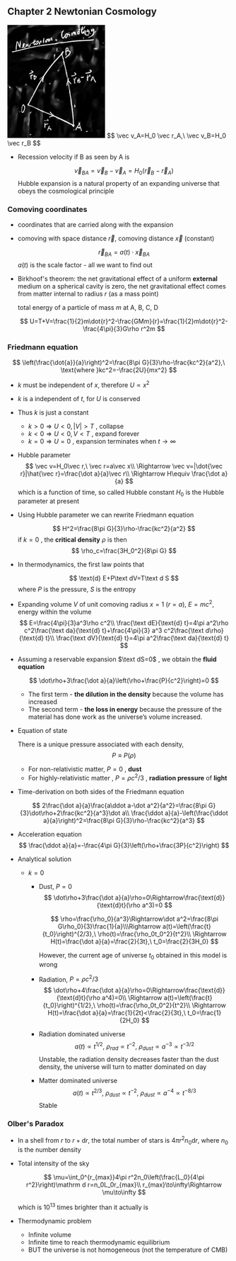 ## Chapter 2 Newtonian Cosmology

<img src="./fig/IMG_0619.jpg" style="zoom:30%" />
$$
\vec v_A=H_0 \vec r_A,\ \vec v_B=H_0 \vec r_B
$$

- Recession velocity if B as seen by A is

  $$
  \vec v_{BA}=\vec v_B-\vec v_A=H_0(\vec r_B-\vec r_A)
  $$
  Hubble expansion is a natural property of an expanding universe that obeys the cosmological principle

### Comoving coordinates

- coordinates that are carried along with the expansion

- comoving with space distance $\vec r$, comoving distance $\vec x$ (constant)

  $$
  \vec r_{BA} = a(t)\cdot\vec x_{BA}
  $$
  $a(t)$ is the scale factor - all we want to find out

- Birkhoof's theorem: the net gravitational effect of a uniform **external** medium on a spherical cavity is zero, the net gravitational effect comes from matter internal to radius $r$ (as a mass point)

  total energy of a particle of mass $m$ at A, B, C, D

  $$
  U=T+V=\frac{1}{2}m\dot{r}^2-\frac{GMm}{r}=\frac{1}{2}m\dot{r}^2-\frac{4\pi}{3}G\rho r^2m
  $$

### Friedmann equation

$$
\left(\frac{\dot{a}}{a}\right)^2=\frac{8\pi G}{3}\rho-\frac{kc^2}{a^2},\ \text{where }kc^2=-\frac{2U}{mx^2}
$$

- $k$ must be independent of $x$, therefore $U\propto x^2$ 

- $k$ is a independent of $t$, for $U​$ is conserved

- Thus $k$ is just a constant

  - $k>0\Rightarrow U<0, |V|>T$ , collapse
  - $k<0\Rightarrow U<0, V<T$ , expand forever
  - $k=0\Rightarrow U=0$ , expansion terminates when $t\to\infty$

- Hubble parameter
  $$
  \vec v=H_0\vec r,\ \vec r=a\vec x\\
  \Rightarrow \vec v=|\dot{\vec r}|\hat{\vec r}=\frac{\dot a}{a}\vec r\\
  \Rightarrow H\equiv \frac{\dot a}{a}
  $$
  which is a function of time, so called Hubble constant $H_0$ is the Hubble parameter at present

- Using Hubble parameter we can rewrite Friedmann equation

  $$
  H^2=\frac{8\pi G}{3}\rho-\frac{kc^2}{a^2}
  $$
  if $k=0$ , the **critical density** $\rho$ is then
  $$
  \rho_c=\frac{3H_0^2}{8\pi G}
  $$

- In thermodynamics, the first law points that

  $$
  \text{d} E+P\text dV=T\text d S
  $$
  where $P$ is the pressure, $S$ is the entropy

- Expanding volume $V$ of unit comoving radius $x=1\ (r=a)$, $E=mc^2$, energy within the volume
  $$
  E=\frac{4\pi}{3}a^3\rho c^2\\
  \frac{\text dE}{\text{d} t}=4\pi a^2\rho c^2\frac{\text da}{\text{d} t}+\frac{4\pi}{3} a^3 c^2\frac{\text d\rho}{\text{d} t}\\
  \frac{\text dV}{\text{d} t}=4\pi a^2\frac{\text da}{\text{d} t}
  $$

- Assuming a reservable expansion $\text dS=0​$ , we obtain the **fluid equation** 

  $$
  \dot\rho+3\frac{\dot a}{a}\left(\rho+\frac{P}{c^2}\right)=0
  $$

  - The first term - **the dilution in the density** because the volume has increased
  - The second term - **the loss in energy** because the pressure of the material has done work as the universe’s volume increased.

- Equation of state

  There is a unique pressure associated with each density,
  $$
  P\equiv P(\rho)
  $$

    - For non-relativistic matter, $P=0$ , **dust**
    - For highly-relativistic matter , $P=\rho c^2/3$ , **radiation pressure** of **light**

- Time-derivation on both sides of the Friedmann equation

  $$
  2\frac{\dot a}{a}\frac{a\ddot a-\dot a^2}{a^2}=\frac{8\pi G}{3}\dot\rho+2\frac{kc^2}{a^3}\dot a\\
  \frac{\ddot a}{a}-\left(\frac{\ddot a}{a}\right)^2=\frac{8\pi G}{3}\rho-\frac{kc^2}{a^3}
  $$

- Acceleration equation
  $$
  \frac{\ddot a}{a}=-\frac{4\pi G}{3}\left(\rho+\frac{3P}{c^2}\right)
  $$

- Analytical solution

  - $k=0$

    - Dust, $P=0$
      $$
      \dot\rho+3\frac{\dot a}{a}\rho=0\Rightarrow\frac{\text{d}}{\text{d}t}(\rho a^3)=0
      $$

      $$
      \rho=\frac{\rho_0}{a^3}\Rightarrow\dot a^2=\frac{8\pi G\rho_0}{3}\frac{1}{a}\\\Rightarrow a(t)=\left(\frac{t}{t_0}\right)^{2/3},\ \rho(t)=\frac{\rho_0t_0^2}{t^2}\\
      \Rightarrow H(t)=\frac{\dot a}{a}=\frac{2}{3t},\ t_0=\frac{2}{3H_0}
      $$

      However, the current age of universe $t_0​$ obtained in this model is wrong

    - Radiation, $P=\rho c^2/3$
      $$
      \dot\rho+4\frac{\dot a}{a}\rho=0\Rightarrow\frac{\text{d}}{\text{d}t}(\rho a^4)=0\\
      \Rightarrow a(t)=\left(\frac{t}{t_0}\right)^{1/2},\ \rho(t)=\frac{\rho_0t_0^2}{t^2}\\
      \Rightarrow H(t)=\frac{\dot a}{a}=\frac{1}{2t}<\frac{2}{3t},\ t_0=\frac{1}{2H_0}
      $$

    - Radiation dominated universe
      $$
      a(t)\propto t^{1/2},\ \rho_{rad}\propto t^{-2},\ \rho_{dust}\propto a^{-3}\propto t^{-3/2}
      $$
      Unstable, the radiation density decreases faster than the dust density, the universe will turn to matter dominated on day

    - Matter dominated universe
      $$
      a(t)\propto t^{2/3},\ \rho_{dust}\propto t^{-2},\ \rho_{dust}\propto a^{-4}\propto t^{-8/3}
      $$
      Stable

### Olber's Paradox

- In a shell from $r​$ to $r+\mathrm d r​$, the total number of stars is $4\pi r^2n_0\mathrm d r​$, where $n_0​$ is the number density
- Total intensity of the sky

  $$
  \mu=\int_0^{r_{max}}4\pi r^2n_0\left(\frac{L_0}{4\pi r^2}\right)\mathrm d r=n_0L_0r_{max}\\
  r_{max}\to\infty\Rightarrow \mu\to\infty
  $$

  which is $10^{13}$ times brighter than it actually is

- Thermodynamic problem
  - Infinite volume
  - Infinite time to reach thermodynamic equilibrium
  - BUT the universe is not homogeneous (not the temperature of CMB)

